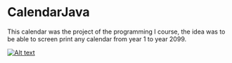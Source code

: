 # CalendarJava

This calendar was the project of the programming I course, the idea was to be able to screen print any calendar from year 1 to year 2099. 

[![Alt text](https://img.youtube.com/vi/JoséDavidNuñezSarmiento/0.jpg)](https://www.youtube.com/watch?v=zBS4LMoaVfE&ab_channel=Jos%C3%A9DavidNu%C3%B1ezSarmiento)
